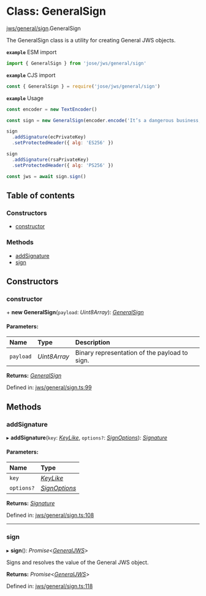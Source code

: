 # Class: GeneralSign

[jws/general/sign](../modules/jws_general_sign.md).GeneralSign

The GeneralSign class is a utility for creating General JWS objects.

**`example`** ESM import
```js
import { GeneralSign } from 'jose/jws/general/sign'
```

**`example`** CJS import
```js
const { GeneralSign } = require('jose/jws/general/sign')
```

**`example`** Usage
```js
const encoder = new TextEncoder()

const sign = new GeneralSign(encoder.encode('It’s a dangerous business, Frodo, going out your door.'))

sign
  .addSignature(ecPrivateKey)
  .setProtectedHeader({ alg: 'ES256' })

sign
  .addSignature(rsaPrivateKey)
  .setProtectedHeader({ alg: 'PS256' })

const jws = await sign.sign()
```

## Table of contents

### Constructors

- [constructor](jws_general_sign.generalsign.md#constructor)

### Methods

- [addSignature](jws_general_sign.generalsign.md#addsignature)
- [sign](jws_general_sign.generalsign.md#sign)

## Constructors

### constructor

\+ **new GeneralSign**(`payload`: *Uint8Array*): [*GeneralSign*](jws_general_sign.generalsign.md)

#### Parameters:

Name | Type | Description |
:------ | :------ | :------ |
`payload` | *Uint8Array* | Binary representation of the payload to sign.    |

**Returns:** [*GeneralSign*](jws_general_sign.generalsign.md)

Defined in: [jws/general/sign.ts:99](https://github.com/panva/jose/blob/v3.11.5/src/jws/general/sign.ts#L99)

## Methods

### addSignature

▸ **addSignature**(`key`: [*KeyLike*](../types/types.keylike.md), `options?`: [*SignOptions*](../interfaces/types.signoptions.md)): [*Signature*](../interfaces/jws_general_sign.signature.md)

#### Parameters:

Name | Type |
:------ | :------ |
`key` | [*KeyLike*](../types/types.keylike.md) |
`options?` | [*SignOptions*](../interfaces/types.signoptions.md) |

**Returns:** [*Signature*](../interfaces/jws_general_sign.signature.md)

Defined in: [jws/general/sign.ts:108](https://github.com/panva/jose/blob/v3.11.5/src/jws/general/sign.ts#L108)

___

### sign

▸ **sign**(): *Promise*<[*GeneralJWS*](../interfaces/types.generaljws.md)\>

Signs and resolves the value of the General JWS object.

**Returns:** *Promise*<[*GeneralJWS*](../interfaces/types.generaljws.md)\>

Defined in: [jws/general/sign.ts:118](https://github.com/panva/jose/blob/v3.11.5/src/jws/general/sign.ts#L118)
